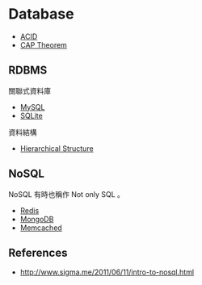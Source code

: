 Database
========

* [ACID](acid.md)
* [CAP Theorem](cap.md)

RDBMS
-----

關聯式資料庫

* [MySQL](rdbms/mysql/mysql.md)
* [SQLite](rdbms/sqlite/sqlite.md)

資料結構

* [Hierarchical Structure](rdbms/hierarchical-structure.md)

NoSQL
-----

NoSQL 有時也稱作 Not only SQL 。

* [Redis](nosql/redis/redis.md)
* [MongoDB](nosql/mongo/mongo.md)
* [Memcached](nosql/memcached/memcached.md)

References
----------

* http://www.sigma.me/2011/06/11/intro-to-nosql.html
